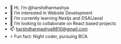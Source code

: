 - 👋 Hi, I’m @harshdharmashya
- 👀 I’m interested in Website Development
- 🌱 I’m currently learning Nextjs and DSA(Java)
- 💞️ I’m looking to collaborate on React based projects
- 📫 harshdharmashya9810@gmail.com
- ⚡ Fun fact: Night coder, pursuing BCA.


